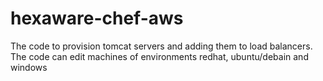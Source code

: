 # hexaware-chef-aws
The code to provision tomcat servers and adding them to load balancers.
The code can edit machines of environments redhat, ubuntu/debain and windows
